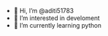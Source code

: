 - 👋 Hi, I’m @aditi51783
- 👀 I’m interested in develoment 
- 🌱 I’m currently learning python

<!---
aditi51783/aditi51783 is a ✨ special ✨ repository because its `README.md` (this file) appears on your GitHub profile.
You can click the Preview link to take a look at your changes.
--->
